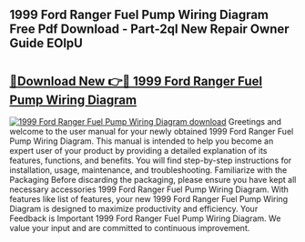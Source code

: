 ## 1999 Ford Ranger Fuel Pump Wiring Diagram Free Pdf Download - Part-2qI New Repair Owner Guide EOlpU

# <h2><a href="http://dfj40o.blite.top/?on=1999+Ford+Ranger+Fuel+Pump+Wiring+Diagram">🔗Download New 👉🔴 1999 Ford Ranger Fuel Pump Wiring Diagram</a></h2>

[![1999 Ford Ranger Fuel Pump Wiring Diagram download](https://i.imgur.com/lujVjoI.png)](http://dfj40o.blite.top/?on=1999+Ford+Ranger+Fuel+Pump+Wiring+Diagram)
Greetings and welcome to the user manual for your newly obtained 1999 Ford Ranger Fuel Pump Wiring Diagram. This manual is intended to help you become an expert user of your product by providing a detailed explanation of its features, functions, and benefits. You will find step-by-step instructions for installation, usage, maintenance, and troubleshooting. Familiarize with the Packaging Before discarding the packaging, please ensure you have kept all necessary accessories 1999 Ford Ranger Fuel Pump Wiring Diagram. With features like list of features, your new 1999 Ford Ranger Fuel Pump Wiring Diagram is designed to maximize productivity and efficiency. Your Feedback is Important 1999 Ford Ranger Fuel Pump Wiring Diagram. We value your input and are committed to continuous improvement.
